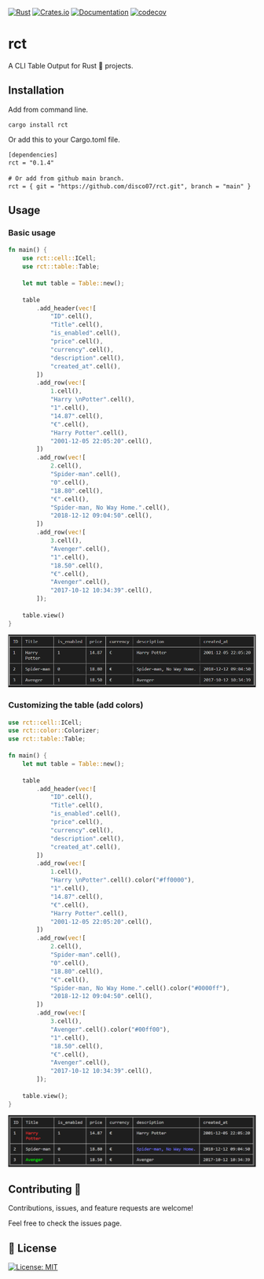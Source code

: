 [![Rust](https://github.com/disco07/rct/actions/workflows/rust.yml/badge.svg?branch=main)](https://github.com/disco07/rct/actions/workflows/rust.yml)
[![Crates.io](https://img.shields.io/crates/v/rct.svg)](https://crates.io/crates/rct)
[![Documentation](https://docs.rs/rct/badge.svg)](https://docs.rs/rct/)
[![codecov](https://codecov.io/gh/disco07/rct/branch/main/graph/badge.svg)](https://codecov.io/gh/disco07/rct)
# rct
A CLI Table Output for Rust 🦀 projects.

## Installation
Add from command line.
```
cargo install rct
```
Or add this to your Cargo.toml file.
```
[dependencies]
rct = "0.1.4"

# Or add from github main branch.
rct = { git = "https://github.com/disco07/rct.git", branch = "main" }

```

## Usage
### Basic usage
```rust
fn main() {
    use rct::cell::ICell;
    use rct::table::Table;

    let mut table = Table::new();

    table
        .add_header(vec![
            "ID".cell(),
            "Title".cell(),
            "is_enabled".cell(),
            "price".cell(),
            "currency".cell(),
            "description".cell(),
            "created_at".cell(),
        ])
        .add_row(vec![
            1.cell(),
            "Harry \nPotter".cell(),
            "1".cell(),
            "14.87".cell(),
            "€".cell(),
            "Harry Potter".cell(),
            "2001-12-05 22:05:20".cell(),
        ])
        .add_row(vec![
            2.cell(),
            "Spider-man".cell(),
            "0".cell(),
            "18.80".cell(),
            "€".cell(),
            "Spider-man, No Way Home.".cell(),
            "2018-12-12 09:04:50".cell(),
        ])
        .add_row(vec![
            3.cell(),
            "Avenger".cell(),
            "1".cell(),
            "18.50".cell(),
            "€".cell(),
            "Avenger".cell(),
            "2017-10-12 10:34:39".cell(),
        ]);

    table.view()
}
```
![Basic table](images/basic.PNG)

### Customizing the table (add colors)
```rust
use rct::cell::ICell;
use rct::color::Colorizer;
use rct::table::Table;

fn main() {
    let mut table = Table::new();

    table
        .add_header(vec![
            "ID".cell(),
            "Title".cell(),
            "is_enabled".cell(),
            "price".cell(),
            "currency".cell(),
            "description".cell(),
            "created_at".cell(),
        ])
        .add_row(vec![
            1.cell(),
            "Harry \nPotter".cell().color("#ff0000"),
            "1".cell(),
            "14.87".cell(),
            "€".cell(),
            "Harry Potter".cell(),
            "2001-12-05 22:05:20".cell(),
        ])
        .add_row(vec![
            2.cell(),
            "Spider-man".cell(),
            "0".cell(),
            "18.80".cell(),
            "€".cell(),
            "Spider-man, No Way Home.".cell().color("#0000ff"),
            "2018-12-12 09:04:50".cell(),
        ])
        .add_row(vec![
            3.cell(),
            "Avenger".cell().color("#00ff00"),
            "1".cell(),
            "18.50".cell(),
            "€".cell(),
            "Avenger".cell(),
            "2017-10-12 10:34:39".cell(),
        ]);

    table.view();
}
```
![Color table](images/color_table.PNG)

## Contributing 🤝
Contributions, issues, and feature requests are welcome!

Feel free to check the issues page.

## 📝 License
[![License: MIT](https://img.shields.io/badge/License-MIT-yellow.svg)](https://opensource.org/licenses/MIT)
